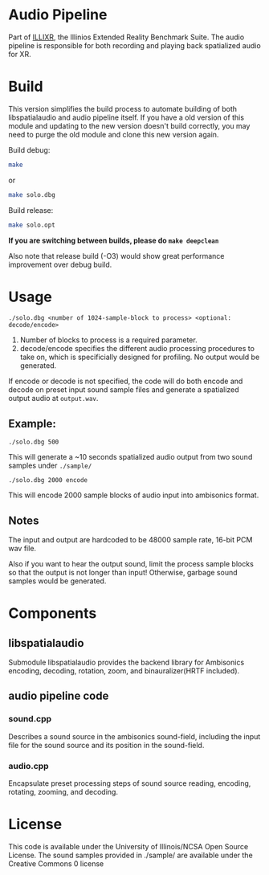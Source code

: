 
# Audio Pipeline

Part of [ILLIXR](https://github.com/ILLIXR/ILLIXR), the Illinios Extended Reality Benchmark Suite. The audio pipeline is responsible for both recording and playing back spatialized audio for XR.

# Build

This version simplifies the build process to automate building of both libspatialaudio and audio pipeline itself. If you have a old version of this module and updating to the new version doesn't build correctly, you may need to purge the old module and clone this new version again.

Build debug:

```sh
make
```

or

```sh
make solo.dbg
```

Build release:

```sh
make solo.opt
```

**If you are switching between builds, please do `make deepclean`**

Also note that release build (-O3) would show great performance improvement over debug build.

# Usage

    ./solo.dbg <number of 1024-sample-block to process> <optional: decode/encode>

1. Number of blocks to process is a required parameter.
2. decode/encode specifies the different audio processing procedures to take on, which is specificially designed for profiling. No output would be generated.

If encode or decode is not specified, the code will do both encode and decode on preset input sound sample files and generate a spatialized output audio at `output.wav`.

## Example:

    ./solo.dbg 500 

This will generate a ~10 seconds spatialized audio output from two sound samples under `./sample/`

    ./solo.dbg 2000 encode

This will encode 2000 sample blocks of audio input into ambisonics format.

## Notes

The input and output are hardcoded to be 48000 sample rate, 16-bit PCM wav file.

Also if you want to hear the output sound, limit the process sample blocks so that the output is not longer than input! Otherwise, garbage sound samples would be generated.

# Components

## libspatialaudio

Submodule libspatialaudio provides the backend library for Ambisonics encoding, decoding, rotation, zoom, and binauralizer(HRTF included).

## audio pipeline code

### sound.cpp 

Describes a sound source in the ambisonics sound-field, including the input file for the sound source and its position in the sound-field.

### audio.cpp

Encapsulate preset processing steps of sound source reading, encoding, rotating, zooming, and decoding.

# License

This code is available under the University of Illinois/NCSA Open Source License. The sound samples provided in ./sample/ are available under the Creative Commons 0 license
